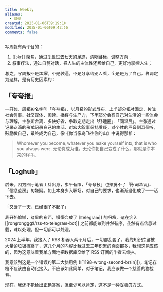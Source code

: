 ```yaml
---
title: Weekly
aliases:
  - 周报
created: 2025-01-06T09:19:10
modified: 2025-01-06T09:42:56
comments: false
---
```


写周报有两个目的：

1. [[okr]] 聚焦，通过复盘过去七天的足迹，清晰目标，调整方向；
2. 叙事疗法，通过自我对话，把人生的主体性还回给自己，更好地掌控人生；

总之，写周报不是炫耀，不是装逼，不是分享给别人看，全是是为了自己。格调定为这样，是有历史因素的：

## 「夸夸报」

一开始，周报的名字叫「夸夸报」，以月报的形式发布，上半部分相对固定，关注社会时事、社交媒体、阅读、播客与生产力，下半部分会有自己对生活的一些体会与理解，主张断舍离、多快好省，争取定期走出「舒适圈」、「同温层」。主张通过记录点滴的形式记录自己的生活，对宏大叙事保持质疑，对个体的声音侧耳倾听，鼓励做自己，最终成为自己，像《你当像鸟飞往你的山》中说得那样：

> Whomever you become, whatever you make yourself into, that is who you always were.
> 无论你成为谁，无论你把自己变成了什么，那就是你本来的样子。

## 「Loghub」

后来，因为囿于笔者工科出身，水平有限，「夸夸报」也摆脱不了「陈词滥调」、「信息茧房」的嫌疑。加上本身步入职场，对自己的要求，也渐渐退化成了——活下去。

「又活了一天，已经很了不起了」

我开始偷懒，这里的东西，慢慢变成了 [[telegram]] 的归档，这在接入 [[rongronggg9/rss-to-telegram-bot]] 之前都能做到井然有序，虽然有点信息过载，难以处理，但一切都可以处理。

2024 上半年，我接入了 RSS 机器人两个月后，一切都乱套了，我的知识库里被大量的垃圾撑爆了，这几个月的内容比我过去三年积累的页面都多，我想这是应该的，因为这意味着我单方面地把数据库交给了 RSS 订阅的作者去维护。

我意识到这是一个错误的第二大脑用例 ([[1198-wrong-second-brain]])，笔记存档不应该由自动化接入，不应该如此简单，对于笔记，我应该做一个慈善的独裁者。

现在，我还不能给出正确答案，但至少可以肯定，这不是一种妥善的方式。
